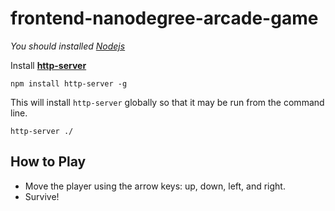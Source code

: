 frontend-nanodegree-arcade-game
===============================

*You should installed [Nodejs](https://nodejs.org/ko/download/package-manager/#osx)*

Install **[http-server](https://www.npmjs.com/package/http-server)**

```
npm install http-server -g
```
This will install `http-server` globally so that it may be run from the command line.


```
http-server ./
```


How to Play
---
- Move the player using the arrow keys: up, down, left, and right.
- Survive!
